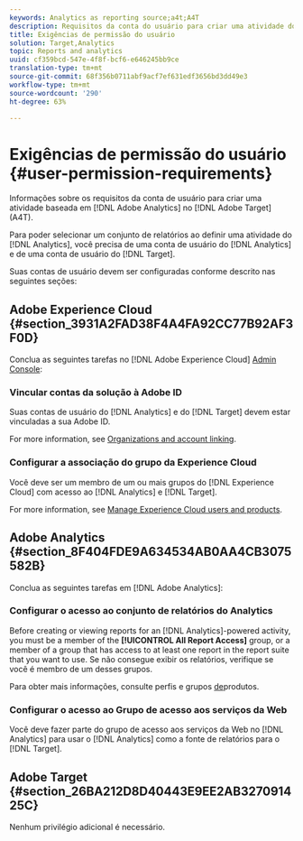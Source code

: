 ```yaml
---
keywords: Analytics as reporting source;a4t;A4T
description: Requisitos da conta do usuário para criar uma atividade do Adobe Analytics no Adobe Target (A4T).
title: Exigências de permissão do usuário
solution: Target,Analytics
topic: Reports and analytics
uuid: cf359bcd-547e-4f8f-bcf6-e646245bb9ce
translation-type: tm+mt
source-git-commit: 68f356b0711abf9acf7ef631edf3656bd3dd49e3
workflow-type: tm+mt
source-wordcount: '290'
ht-degree: 63%

---
```



# Exigências de permissão do usuário {#user-permission-requirements}

Informações sobre os requisitos da conta de usuário para criar uma atividade baseada em [!DNL Adobe Analytics] no [!DNL Adobe Target] (A4T).

Para poder selecionar um conjunto de relatórios ao definir uma atividade do [!DNL Analytics], você precisa de uma conta de usuário do [!DNL Analytics] e de uma conta de usuário do [!DNL Target].

Suas contas de usuário devem ser configuradas conforme descrito nas seguintes seções:

## Adobe Experience Cloud {#section_3931A2FAD38F4A4FA92CC77B92AF3F0D}

Conclua as seguintes tarefas no [!DNL Adobe Experience Cloud] [Admin Console](https://adminconsole.adobe.com):

### Vincular contas da solução à Adobe ID

Suas contas de usuário do [!DNL Analytics] e do [!DNL Target] devem estar vinculadas a sua Adobe ID.

For more information, see [Organizations and account linking](https://docs.adobe.com/help/en/core-services/interface/manage-users-and-products/organizations.html).

### Configurar a associação do grupo da Experience Cloud

Você deve ser um membro de um ou mais grupos do [!DNL Experience Cloud] com acesso ao [!DNL Analytics] e [!DNL Target].

For more information, see [Manage Experience Cloud users and products](https://docs.adobe.com/content/help/en/core-services/interface/manage-users-and-products/admin-getting-started.html).

## Adobe Analytics {#section_8F404FDE9A634534AB0AA4CB3075582B}

Conclua as seguintes tarefas em [!DNL Adobe Analytics]:

### Configurar o acesso ao conjunto de relatórios do Analytics

Before creating or viewing reports for an [!DNL Analytics]-powered activity, you must be a member of the **[!UICONTROL All Report Access]** group, or a member of a group that has access to at least one report in the report suite that you want to use. Se não consegue exibir os relatórios, verifique se você é membro de um desses grupos.

Para obter mais informações, consulte perfis e grupos [de](https://docs.adobe.com/content/help/en/core-services/interface/manage-users-and-products/admin-getting-started.html#section_AB50558124D541CF80A0D3D76D35A4BF)produtos.

### Configurar o acesso ao Grupo de acesso aos serviços da Web

Você deve fazer parte do grupo de acesso aos serviços da Web no [!DNL Analytics] para usar o [!DNL Analytics] como a fonte de relatórios para o [!DNL Target].

## Adobe Target {#section_26BA212D8D40443E9EE2AB327091425C}

Nenhum privilégio adicional é necessário.
